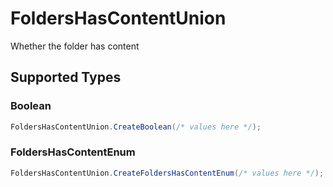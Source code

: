 # FoldersHasContentUnion

Whether the folder has content


## Supported Types

### Boolean

```csharp
FoldersHasContentUnion.CreateBoolean(/* values here */);
```

### FoldersHasContentEnum

```csharp
FoldersHasContentUnion.CreateFoldersHasContentEnum(/* values here */);
```
